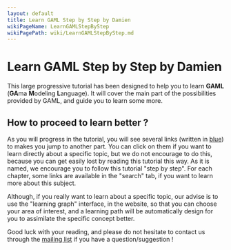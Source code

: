 ```yaml
---
layout: default
title: Learn GAML Step by Step by Damien
wikiPageName: LearnGAMLStepByStep
wikiPagePath: wiki/LearnGAMLStepByStep.md
---
```


# Learn GAML Step by Step by Damien

This large progressive tutorial has been designed to help you to learn **GAML** (**GA**ma **M**odeling **L**anguage).
It will cover the main part of the possibilities provided by GAML, and guide you to learn some more.

## How to proceed to learn better ?

As you will progress in the tutorial, you will see several links (written in [blue](noURL)) to makes you jump to another part. You can click on them if you want to learn directly about a specific topic, but we do not encourage to do this, because you can get easily lost by reading this tutorial this way. As it is named, we encourage you to follow this tutorial "step by step". For each chapter, some links are available in the "search" tab, if you want to learn more about this subject.

Although, if you really want to learn about a specific topic, our advise is to use the "learning graph" interface, in the website, so that you can choose your area of interest, and a learning path will be automatically design for you to assimilate the specific concept better.

Good luck with your reading, and please do not hesitate to contact us through the [mailing list](https://groups.google.com/forum/#!forum/gama-platform) if you have a question/suggestion !
